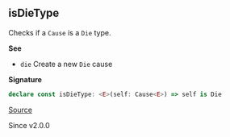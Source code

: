 ## isDieType

Checks if a `Cause` is a `Die` type.

**See**

- `die` Create a new `Die` cause

**Signature**

```ts
declare const isDieType: <E>(self: Cause<E>) => self is Die
```

[Source](https://github.com/Effect-TS/effect/tree/main/packages/effect/src/Cause.ts#L692)

Since v2.0.0